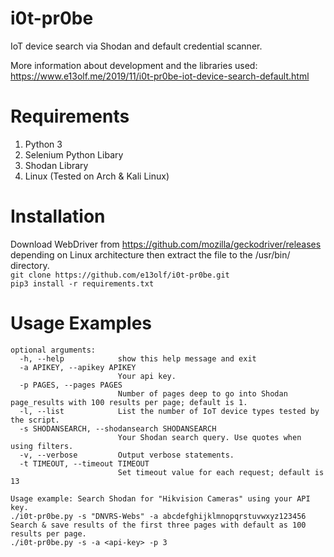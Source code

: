 # i0t-pr0be
IoT device search via Shodan and default credential scanner. 

More information about development and the libraries used: https://www.e13olf.me/2019/11/i0t-pr0be-iot-device-search-default.html  

# Requirements
1. Python 3
2. Selenium Python Libary
3. Shodan Library
4. Linux (Tested on Arch & Kali Linux)

# Installation
Download WebDriver from https://github.com/mozilla/geckodriver/releases depending on Linux architecture then extract the file to the /usr/bin/ directory.  
``git clone https://github.com/e13olf/i0t-pr0be.git``  
``pip3 install -r requirements.txt``  

# Usage Examples  
```usage: i0t-pr0be.py [-h] [-a APIKEY] [-p PAGES] [-l] [-s SHODANSEARCH] [-v] [-t TIMEOUT]  
optional arguments:
  -h, --help            show this help message and exit
  -a APIKEY, --apikey APIKEY
                        Your api key.
  -p PAGES, --pages PAGES
                        Number of pages deep to go into Shodan page_results with 100 results per page; default is 1.
  -l, --list            List the number of IoT device types tested by the script.
  -s SHODANSEARCH, --shodansearch SHODANSEARCH
                        Your Shodan search query. Use quotes when using filters.
  -v, --verbose         Output verbose statements.
  -t TIMEOUT, --timeout TIMEOUT
                        Set timeout value for each request; default is 13

Usage example: Search Shodan for "Hikvision Cameras" using your API key.
./i0t-pr0be.py -s "DNVRS-Webs" -a abcdefghijklmnopqrstuvwxyz123456  
Search & save results of the first three pages with default as 100 results per page.  
./i0t-pr0be.py -s -a <api-key> -p 3 

